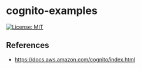 # cognito-examples
[![License: MIT](https://img.shields.io/badge/License-MIT-blue.svg)](https://opensource.org/licenses/MIT)

## References
- https://docs.aws.amazon.com/cognito/index.html